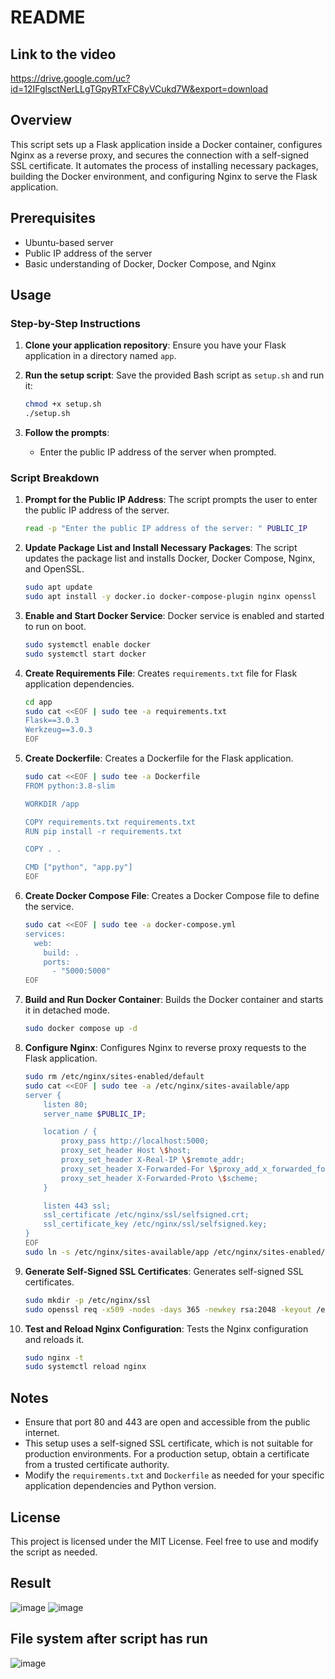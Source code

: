 # README
## Link to the video
https://drive.google.com/uc?id=12IFglsctNerLLgTGpyRTxFC8yVCukd7W&export=download
## Overview
This script sets up a Flask application inside a Docker container, configures Nginx as a reverse proxy, and secures the connection with a self-signed SSL certificate. It automates the process of installing necessary packages, building the Docker environment, and configuring Nginx to serve the Flask application.

## Prerequisites
- Ubuntu-based server
- Public IP address of the server
- Basic understanding of Docker, Docker Compose, and Nginx

## Usage

### Step-by-Step Instructions

1. **Clone your application repository**:
   Ensure you have your Flask application in a directory named `app`.

2. **Run the setup script**:
   Save the provided Bash script as `setup.sh` and run it:
   ```bash
   chmod +x setup.sh
   ./setup.sh
   ```

3. **Follow the prompts**:
   - Enter the public IP address of the server when prompted.

### Script Breakdown

1. **Prompt for the Public IP Address**:
   The script prompts the user to enter the public IP address of the server.
   ```bash
   read -p "Enter the public IP address of the server: " PUBLIC_IP
   ```

2. **Update Package List and Install Necessary Packages**:
   The script updates the package list and installs Docker, Docker Compose, Nginx, and OpenSSL.
   ```bash
   sudo apt update
   sudo apt install -y docker.io docker-compose-plugin nginx openssl
   ```

3. **Enable and Start Docker Service**:
   Docker service is enabled and started to run on boot.
   ```bash
   sudo systemctl enable docker
   sudo systemctl start docker
   ```

4. **Create Requirements File**:
   Creates `requirements.txt` file for Flask application dependencies.
   ```bash
   cd app
   sudo cat <<EOF | sudo tee -a requirements.txt
   Flask==3.0.3
   Werkzeug==3.0.3
   EOF
   ```

5. **Create Dockerfile**:
   Creates a Dockerfile for the Flask application.
   ```bash
   sudo cat <<EOF | sudo tee -a Dockerfile
   FROM python:3.8-slim

   WORKDIR /app

   COPY requirements.txt requirements.txt
   RUN pip install -r requirements.txt

   COPY . .

   CMD ["python", "app.py"]
   EOF
   ```

6. **Create Docker Compose File**:
   Creates a Docker Compose file to define the service.
   ```bash
   sudo cat <<EOF | sudo tee -a docker-compose.yml
   services:
     web:
       build: .
       ports:
         - "5000:5000"
   EOF
   ```

7. **Build and Run Docker Container**:
   Builds the Docker container and starts it in detached mode.
   ```bash
   sudo docker compose up -d
   ```

8. **Configure Nginx**:
   Configures Nginx to reverse proxy requests to the Flask application.
   ```bash
   sudo rm /etc/nginx/sites-enabled/default
   sudo cat <<EOF | sudo tee -a /etc/nginx/sites-available/app
   server {
       listen 80;
       server_name $PUBLIC_IP;

       location / {
           proxy_pass http://localhost:5000;
           proxy_set_header Host \$host;
           proxy_set_header X-Real-IP \$remote_addr;
           proxy_set_header X-Forwarded-For \$proxy_add_x_forwarded_for;
           proxy_set_header X-Forwarded-Proto \$scheme;
       }

       listen 443 ssl;
       ssl_certificate /etc/nginx/ssl/selfsigned.crt;
       ssl_certificate_key /etc/nginx/ssl/selfsigned.key;
   }
   EOF
   sudo ln -s /etc/nginx/sites-available/app /etc/nginx/sites-enabled/
   ```

9. **Generate Self-Signed SSL Certificates**:
   Generates self-signed SSL certificates.
   ```bash
   sudo mkdir -p /etc/nginx/ssl
   sudo openssl req -x509 -nodes -days 365 -newkey rsa:2048 -keyout /etc/nginx/ssl/selfsigned.key -out /etc/nginx/ssl/selfsigned.crt -subj "/CN=$PUBLIC_IP"
   ```

10. **Test and Reload Nginx Configuration**:
    Tests the Nginx configuration and reloads it.
    ```bash
    sudo nginx -t
    sudo systemctl reload nginx
    ```

## Notes
- Ensure that port 80 and 443 are open and accessible from the public internet.
- This setup uses a self-signed SSL certificate, which is not suitable for production environments. For a production setup, obtain a certificate from a trusted certificate authority.
- Modify the `requirements.txt` and `Dockerfile` as needed for your specific application dependencies and Python version.

## License
This project is licensed under the MIT License. Feel free to use and modify the script as needed.

## Result
![image](https://github.com/aktan77/situational_task3/assets/120569380/5dc2a850-57ec-4b8e-a3e6-6c640a63512c)
![image](https://github.com/aktan77/situational_task3/assets/120569380/c44d6f8e-36b6-4982-a092-37c1852c1482)

## File system after script has run
![image](https://github.com/aktan77/situational_task3/assets/120569380/1b0e9b1e-0371-413c-9b17-7d82e1732f91)
